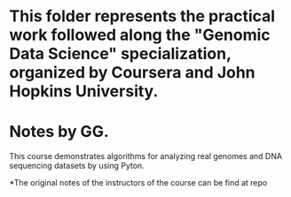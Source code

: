 # This folder represents the practical work followed along the "Genomic Data Science" specialization, organized by Coursera and John Hopkins University.
# Notes by GG. 

This course demonstrates algorithms for analyzing real genomes and DNA sequencing datasets by using Pyton.

*The original notes of the instructors of the course can be find at repo 



